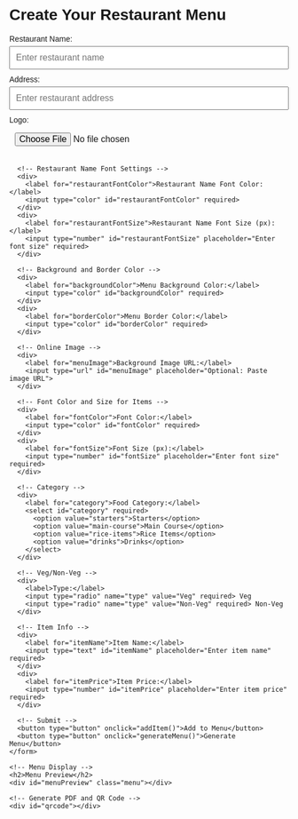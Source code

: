 <!DOCTYPE html>
<html lang="en">
<head>
  <meta charset="UTF-8">
  <meta name="viewport" content="width=device-width, initial-scale=1.0">
  <title>Restaurant Menu Maker</title>
  <style>
    body {
      font-family: Arial, sans-serif;
      padding: 20px;
    }

    .container {
      max-width: 600px;
      margin: 0 auto;
    }

    label {
      display: block;
      margin-bottom: 5px;
    }

    input, select, button {
      width: 100%;
      margin-bottom: 10px;
      padding: 10px;
      font-size: 16px;
    }

    button {
      cursor: pointer;
      background-color: #4CAF50;
      color: white;
      border: none;
    }

    #menuPreview {
      margin-top: 20px;
      padding: 10px;
      border: 5px solid #ddd;
    }

    #qrcode {
      margin-top: 20px;
    }

    .menu {
      padding: 20px;
      background-size: cover;
      background-position: center;
    }
  </style>
  <script src="https://cdnjs.cloudflare.com/ajax/libs/jspdf/2.5.1/jspdf.umd.min.js"></script>
  <script src="https://cdnjs.cloudflare.com/ajax/libs/qrcodejs/1.0.0/qrcode.min.js"></script>
</head>
<body>
  <div class="container">
    <h1>Create Your Restaurant Menu</h1>
    <form id="menuForm">
      <!-- Restaurant Info -->
      <div>
        <label for="restaurantName">Restaurant Name:</label>
        <input type="text" id="restaurantName" placeholder="Enter restaurant name" required>
      </div>
      <div>
        <label for="restaurantAddress">Address:</label>
        <input type="text" id="restaurantAddress" placeholder="Enter restaurant address" required>
      </div>
      <div>
        <label for="restaurantLogo">Logo:</label>
        <input type="file" id="restaurantLogo" accept="image/*" required>
      </div>

      <!-- Restaurant Name Font Settings -->
      <div>
        <label for="restaurantFontColor">Restaurant Name Font Color:</label>
        <input type="color" id="restaurantFontColor" required>
      </div>
      <div>
        <label for="restaurantFontSize">Restaurant Name Font Size (px):</label>
        <input type="number" id="restaurantFontSize" placeholder="Enter font size" required>
      </div>

      <!-- Background and Border Color -->
      <div>
        <label for="backgroundColor">Menu Background Color:</label>
        <input type="color" id="backgroundColor" required>
      </div>
      <div>
        <label for="borderColor">Menu Border Color:</label>
        <input type="color" id="borderColor" required>
      </div>

      <!-- Online Image -->
      <div>
        <label for="menuImage">Background Image URL:</label>
        <input type="url" id="menuImage" placeholder="Optional: Paste image URL">
      </div>

      <!-- Font Color and Size for Items -->
      <div>
        <label for="fontColor">Font Color:</label>
        <input type="color" id="fontColor" required>
      </div>
      <div>
        <label for="fontSize">Font Size (px):</label>
        <input type="number" id="fontSize" placeholder="Enter font size" required>
      </div>

      <!-- Category -->
      <div>
        <label for="category">Food Category:</label>
        <select id="category" required>
          <option value="starters">Starters</option>
          <option value="main-course">Main Course</option>
          <option value="rice-items">Rice Items</option>
          <option value="drinks">Drinks</option>
        </select>
      </div>

      <!-- Veg/Non-Veg -->
      <div>
        <label>Type:</label>
        <input type="radio" name="type" value="Veg" required> Veg
        <input type="radio" name="type" value="Non-Veg" required> Non-Veg
      </div>

      <!-- Item Info -->
      <div>
        <label for="itemName">Item Name:</label>
        <input type="text" id="itemName" placeholder="Enter item name" required>
      </div>
      <div>
        <label for="itemPrice">Item Price:</label>
        <input type="number" id="itemPrice" placeholder="Enter item price" required>
      </div>

      <!-- Submit -->
      <button type="button" onclick="addItem()">Add to Menu</button>
      <button type="button" onclick="generateMenu()">Generate Menu</button>
    </form>

    <!-- Menu Display -->
    <h2>Menu Preview</h2>
    <div id="menuPreview" class="menu"></div>

    <!-- Generate PDF and QR Code -->
    <div id="qrcode"></div>
  </div>

  <script>
    let menuItems = [];

    function addItem() {
      const category = document.getElementById('category').value;
      const itemName = document.getElementById('itemName').value;
      const itemPrice = document.getElementById('itemPrice').value;
      const itemType = document.querySelector('input[name="type"]:checked').value;

      const newItem = {
        category,
        itemType,
        itemName,
        itemPrice
      };

      menuItems.push(newItem);
      displayMenu();
    }

    function displayMenu() {
      const menuPreview = document.getElementById('menuPreview');
      menuPreview.innerHTML = '';

      const backgroundColor = document.getElementById('backgroundColor').value;
      const borderColor = document.getElementById('borderColor').value;
      const backgroundImage = document.getElementById('menuImage').value;
      const fontColor = document.getElementById('fontColor').value;
      const fontSize = document.getElementById('fontSize').value + 'px';

      // Apply styles
      menuPreview.style.backgroundColor = backgroundColor;
      menuPreview.style.borderColor = borderColor;
      menuPreview.style.color = fontColor;
      menuPreview.style.fontSize = fontSize;
      if (backgroundImage) {
        menuPreview.style.backgroundImage = `url(${backgroundImage})`;
      }

      const categories = ['starters', 'main-course', 'rice-items', 'drinks'];
      categories.forEach(cat => {
        const items = menuItems.filter(item => item.category === cat);
        if (items.length > 0) {
          const categoryTitle = document.createElement('h3');
          categoryTitle.textContent = cat.replace('-', ' ').toUpperCase();
          menuPreview.appendChild(categoryTitle);

          const vegItems = items.filter(item => item.itemType === 'Veg');
          const nonVegItems = items.filter(item => item.itemType === 'Non-Veg');

          if (vegItems.length > 0) {
            const vegTitle = document.createElement('h4');
            vegTitle.textContent = 'Veg';
            menuPreview.appendChild(vegTitle);
            vegItems.forEach(item => {
              const itemElement = document.createElement('div');
              itemElement.textContent = `${item.itemName} - ₹${item.itemPrice}`;
              menuPreview.appendChild(itemElement);
            });
          }

          if (nonVegItems.length > 0) {
            const nonVegTitle = document.createElement('h4');
            nonVegTitle.textContent = 'Non-Veg';
            menuPreview.appendChild(nonVegTitle);
            nonVegItems.forEach(item => {
              const itemElement = document.createElement('div');
              itemElement.textContent = `${item.itemName} - ₹${item.itemPrice}`;
              menuPreview.appendChild(itemElement);
            });
          }
        }
      });
    }

    function generateMenu() {
      const restaurantName = document.getElementById('restaurantName').value;
      const restaurantAddress = document.getElementById('restaurantAddress').value;
      const restaurantFontColor = document.getElementById('restaurantFontColor').value;
      const restaurantFontSize = document.getElementById('restaurantFontSize').value + 'px';

      const doc = new jsPDF();
      
      // Restaurant Name
      doc.setFontSize(parseInt(restaurantFontSize));
      doc.setTextColor(restaurantFontColor);
      doc.text(restaurantName, 20, 20);
      
      // Restaurant Address
      doc.setFontSize(12);
      doc.setTextColor('#000000');
      doc.text(restaurantAddress, 20, 30);

      let y = 40;

      const categories = ['starters', 'main-course', 'rice-items', 'drinks'];
      categories.forEach(cat => {
        const items = menuItems.filter(item => item.category === cat);
        if (items.length > 0) {
          doc.setFontSize(16);
          doc.setTextColor('#000000');
          doc.text(cat.replace('-', ' ').toUpperCase(), 20, y);
          y += 10;

          const vegItems = items.filter(item => item.itemType === 'Veg');
          const nonVegItems = items.filter(item => item.itemType === 'Non-Veg');

          if (vegItems.length > 0) {
            doc.setFontSize(14);
            doc.text('Veg', 20, y);
            y += 10;
            vegItems.forEach(item => {
              doc.setFontSize(12);
              doc.text(`${item.itemName} - ₹${item.itemPrice}`, 30, y);
              y += 10;
            });
          }

          if (nonVegItems.length > 0) {
            doc.setFontSize(14);
            doc.text('Non-Veg', 20, y);
            y += 10;
            nonVegItems.forEach(item => {
              doc.setFontSize(12);
              doc.text(`${item.itemName} - ₹${item.itemPrice}`, 30, y);
              y += 10;
            });
          }
        }
      });

      doc.save(`${restaurantName}_Menu.pdf`);
    }
  </script>
</body>
</html>
